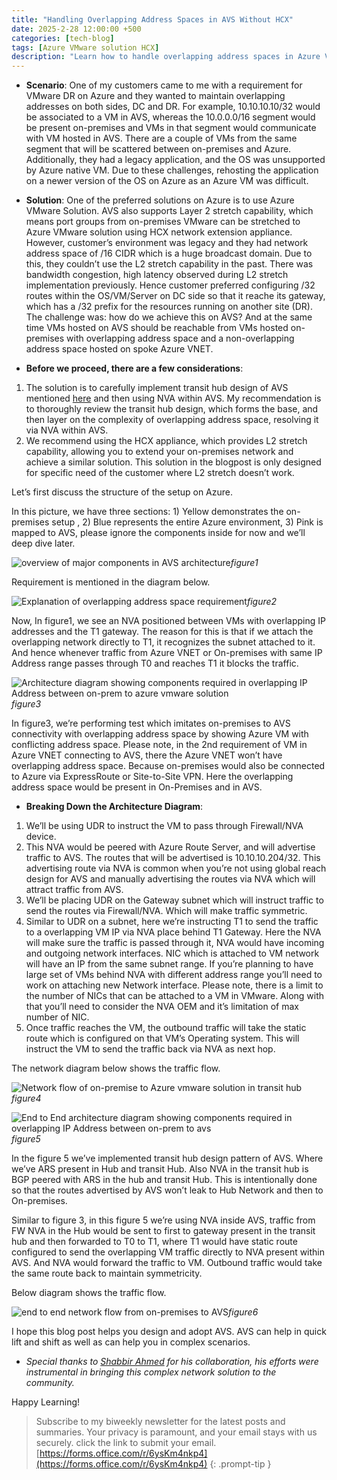 ```yaml
---
title: "Handling Overlapping Address Spaces in AVS Without HCX"
date: 2025-2-28 12:00:00 +500
categories: [tech-blog]
tags: [Azure VMware solution HCX]
description: "Learn how to handle overlapping address spaces in Azure VMware Solution (AVS) using transit hub design, NVA, for seamless connectivity"
---
```


* **Scenario**:
One of my customers came to me with a requirement for VMware DR on Azure and they wanted to maintain overlapping addresses on both sides, DC and DR. For example, 10.10.10.10/32 would be associated to a VM in AVS, whereas the 10.0.0.0/16 segment would be present on-premises and VMs in that segment would communicate with VM hosted in AVS. There are a couple of VMs from the same segment that will be scattered between on-premises and Azure.
Additionally, they had a legacy application, and the OS was unsupported by Azure native VM.
Due to these challenges, rehosting the application on a newer version of the OS on Azure as an Azure VM was difficult.

* **Solution**:
One of the preferred solutions on Azure is to use Azure VMware Solution. AVS also supports Layer 2 stretch capability, which means port groups from on-premises VMware can be stretched to Azure VMware solution using HCX network extension appliance. However, customer’s environment was legacy and they had network address space of /16 CIDR which is a huge broadcast domain. Due to this, they couldn’t use the L2 stretch capability in the past. There was bandwidth congestion, high latency observed during L2 stretch implementation previously.
Hence customer preferred configuring /32 routes within the OS/VM/Server on DC side so that it reache its gateway, which has a /32 prefix for the resources running on another site (DR).
The challenge was: how do we achieve this on AVS? And at the same time VMs hosted on AVS should be reachable from VMs hosted on-premises with overlapping address space and a non-overlapping address space hosted on spoke Azure VNET.

* **Before we proceed, there are a few considerations**:
1.  The solution is to carefully implement transit hub design of AVS mentioned [here](https://learn.microsoft.com/en-us/azure/azure-vmware/architecture-network-design-considerations#transit-spoke-virtual-network-topology) and then using NVA within AVS. My recommendation is to thoroughly review the transit hub design, which forms the base, and then layer on the complexity of overlapping address space, resolving it via NVA within AVS.
2.  We recommend using the HCX appliance, which provides L2 stretch capability, allowing you to extend your on-premises network and achieve a similar solution. This solution in the blogpost is only designed for specific need of the customer where L2 stretch doesn’t work.

Let’s first discuss the structure of the setup on Azure.

In this picture, we have three sections: 1) Yellow demonstrates the on-premises setup , 2) Blue represents the entire Azure environment, 3) Pink is mapped to AVS, please ignore the components inside for now and we’ll deep dive later.

![overview of major components in AVS architecture](https://raw.githubusercontent.com/qureshiaquib/qureshiaquib.github.io/main/assets/28022025/overview-architecture-showing-placement-of-avs.jpg)_figure1_


Requirement is mentioned in the diagram below.

![Explanation of overlapping address space requirement](https://raw.githubusercontent.com/qureshiaquib/qureshiaquib.github.io/main/assets/28022025/requirement-understanding-of-overlap-address-space.jpg)_figure2_

Now, In figure1, we see an NVA positioned between VMs with overlapping IP addresses and the T1 gateway.
The reason for this is that if we attach the overlapping network directly to T1, it recognizes the subnet attached to it. And hence whenever traffic from Azure VNET or On-premises with same IP Address range passes through T0 and reaches T1 it blocks the traffic.

![Architecture diagram showing components required in overlapping IP Address between on-prem to azure vmware solution](https://raw.githubusercontent.com/qureshiaquib/qureshiaquib.github.io/main/assets/28022025/avs-to-azure-vnet-connection-with-overlapping-ip.jpg)_figure3_

In figure3, we’re performing test which imitates on-premises to AVS connectivity with overlapping address space by showing Azure VM with conflicting address space. Please note, in the 2nd requirement of VM in Azure VNET connecting to AVS, there the Azure VNET won’t have overlapping address space. Because on-premises would also be connected to Azure via ExpressRoute or Site-to-Site VPN. Here the overlapping address space would be present in On-Premises and in AVS.

* **Breaking Down the Architecture Diagram**:

1.  We’ll be using UDR to instruct the VM to pass through Firewall/NVA device. 
2.  This NVA would be peered with Azure Route Server, and will advertise traffic to AVS. The routes that will be advertised is 10.10.10.204/32. This advertising route via NVA is common when you’re not using global reach design for AVS and manually advertising the routes via NVA which will attract traffic from AVS. 
3.  We’ll be placing UDR on the Gateway subnet which will instruct traffic to send the routes via Firewall/NVA. Which will make traffic symmetric.
4.  Similar to UDR on a subnet, here we’re instructing T1 to send the traffic to a overlapping VM IP via NVA place behind T1 Gateway. Here the NVA will make sure the traffic is passed through it, NVA would have incoming and outgoing network interfaces. NIC which is attached to VM network will have an IP from the same subnet range. If you’re planning to have large set of VMs behind NVA with different address range you’ll need to work on attaching new Network interface.
Please note, there is a limit to the number of NICs that can be attached to a VM in VMware. Along with that you’ll need to consider the NVA OEM and it’s limitation of max number of NIC.
5.  Once traffic reaches the VM, the outbound traffic will take the static route which is configured on that VM’s Operating system. This will instruct the VM to send the traffic back via NVA as next hop.

The network diagram below shows the traffic flow.

![Network flow of on-premise to Azure vmware solution in transit hub](https://raw.githubusercontent.com/qureshiaquib/qureshiaquib.github.io/main/assets/28022025/network-flow-of-on-prem-to-avs-with-overlapping-ip.jpg)_figure4_

![End to End architecture diagram showing components required in overlapping IP Address between on-prem to avs](https://raw.githubusercontent.com/qureshiaquib/qureshiaquib.github.io/main/assets/28022025/architecture-on-prem-to-azure-vmware-solution.jpg)_figure5_


In the figure 5 we’ve implemented transit hub design pattern of AVS. Where we’ve ARS present in Hub and transit Hub. Also NVA in the transit hub is BGP peered with ARS in the hub and transit Hub. This is intentionally done so that the routes advertised by AVS won’t leak to Hub Network and then to On-premises.

Similar to figure 3, in this figure 5 we’re using NVA inside AVS, traffic from FW NVA in the Hub would be sent to first to gateway present in the transit hub and then forwarded to T0 to T1, where T1 would have static route configured to send the overlapping VM traffic directly to NVA present within AVS. And NVA would forward the traffic to VM. Outbound traffic would take the same route back to maintain symmetricity.

Below diagram shows the traffic flow.

![end to end network flow from on-premises to AVS](https://raw.githubusercontent.com/qureshiaquib/qureshiaquib.github.io/main/assets/28022025/etoe-network-flow-of-on-prem-to-avs.jpg)_figure6_


I hope this blog post helps you design and adopt AVS.
AVS can help in quick lift and shift as well as can help you in complex scenarios.

* *Special thanks to [Shabbir Ahmed](https://www.linkedin.com/in/shabbir550/) for his collaboration, his efforts were instrumental in bringing this complex network solution to the community.*

Happy Learning!

>Subscribe to my biweekly newsletter for the latest posts and summaries. Your privacy is paramount, and your email stays with us securely.
click the link to submit your email.
[https://forms.office.com/r/6ysKm4nkp4](https://forms.office.com/r/6ysKm4nkp4)
{: .prompt-tip }